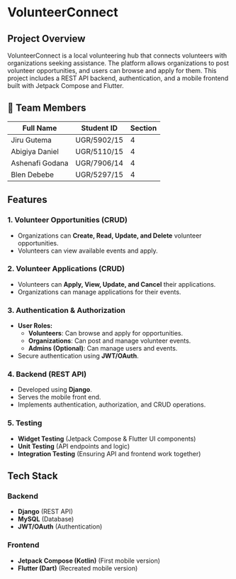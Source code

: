 # VolunteerConnect

## Project Overview
VolunteerConnect is a local volunteering hub that connects volunteers with organizations seeking assistance. The platform allows organizations to post volunteer opportunities, and users can browse and apply for them. This project includes a REST API backend, authentication, and a mobile frontend built with Jetpack Compose and Flutter.

## 👥 Team Members
| Full Name        |   Student ID   | Section
|------------------|----------------|--------
| Jiru Gutema      |  UGR/5902/15   |    4
| Abigiya Daniel   |  UGR/5110/15   |    4
| Ashenafi Godana  |  UGR/7906/14   |    4
| Blen Debebe      |  UGR/5297/15   |    4

## Features
### 1. Volunteer Opportunities (CRUD)
- Organizations can **Create, Read, Update, and Delete** volunteer opportunities.
- Volunteers can view available events and apply.

### 2. Volunteer Applications (CRUD)
- Volunteers can **Apply, View, Update, and Cancel** their applications.
- Organizations can manage applications for their events.

### 3. Authentication & Authorization
- **User Roles:**
  - **Volunteers**: Can browse and apply for opportunities.
  - **Organizations**: Can post and manage volunteer events.
  - **Admins (Optional)**: Can manage users and events.
- Secure authentication using **JWT/OAuth**.

### 4. Backend (REST API)
- Developed using **Django**.
- Serves the mobile front end.
- Implements authentication, authorization, and CRUD operations.

### 5. Testing
- **Widget Testing** (Jetpack Compose & Flutter UI components)
- **Unit Testing** (API endpoints and logic)
- **Integration Testing** (Ensuring API and frontend work together)

## Tech Stack
### Backend
- **Django** (REST API)
- **MySQL** (Database)
- **JWT/OAuth** (Authentication)

### Frontend
- **Jetpack Compose (Kotlin)** (First mobile version)
- **Flutter (Dart)** (Recreated mobile version)
